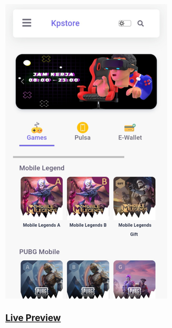 ![Screenshot](https://github.com/Kallpolo/Topupgame1/blob/main/demo.jpg)

# [Live Preview](https://kallpolo.github.io/Tetris/)
